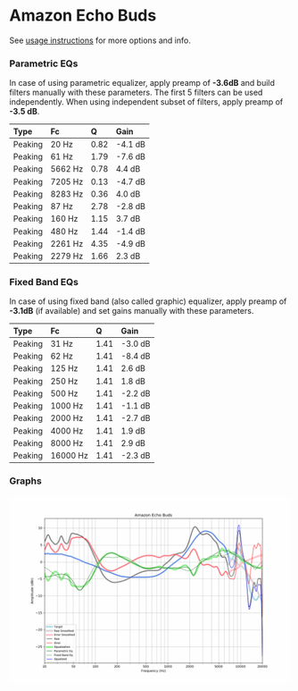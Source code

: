 # Amazon Echo Buds
See [usage instructions](https://github.com/jaakkopasanen/AutoEq#usage) for more options and info.

### Parametric EQs
In case of using parametric equalizer, apply preamp of **-3.6dB** and build filters manually
with these parameters. The first 5 filters can be used independently.
When using independent subset of filters, apply preamp of **-3.5 dB**.

| Type    | Fc      |    Q | Gain    |
|:--------|:--------|:-----|:--------|
| Peaking | 20 Hz   | 0.82 | -4.1 dB |
| Peaking | 61 Hz   | 1.79 | -7.6 dB |
| Peaking | 5662 Hz | 0.78 | 4.4 dB  |
| Peaking | 7205 Hz | 0.13 | -4.7 dB |
| Peaking | 8283 Hz | 0.36 | 4.0 dB  |
| Peaking | 87 Hz   | 2.78 | -2.8 dB |
| Peaking | 160 Hz  | 1.15 | 3.7 dB  |
| Peaking | 480 Hz  | 1.44 | -1.4 dB |
| Peaking | 2261 Hz | 4.35 | -4.9 dB |
| Peaking | 2279 Hz | 1.66 | 2.3 dB  |

### Fixed Band EQs
In case of using fixed band (also called graphic) equalizer, apply preamp of **-3.1dB**
(if available) and set gains manually with these parameters.

| Type    | Fc       |    Q | Gain    |
|:--------|:---------|:-----|:--------|
| Peaking | 31 Hz    | 1.41 | -3.0 dB |
| Peaking | 62 Hz    | 1.41 | -8.4 dB |
| Peaking | 125 Hz   | 1.41 | 2.6 dB  |
| Peaking | 250 Hz   | 1.41 | 1.8 dB  |
| Peaking | 500 Hz   | 1.41 | -2.2 dB |
| Peaking | 1000 Hz  | 1.41 | -1.1 dB |
| Peaking | 2000 Hz  | 1.41 | -2.7 dB |
| Peaking | 4000 Hz  | 1.41 | 1.9 dB  |
| Peaking | 8000 Hz  | 1.41 | 2.9 dB  |
| Peaking | 16000 Hz | 1.41 | -2.3 dB |

### Graphs
![](./Amazon%20Echo%20Buds.png)